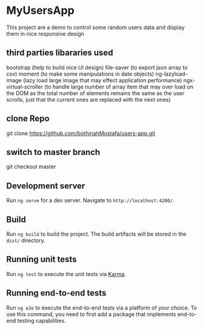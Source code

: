 # MyUsersApp

This project are a demo to control some random users data and display them in nice responsive design 

## third parties libararies used 

bootstrap (help to build nice UI design)
file-saver (to export json array to csv) 
moment (to make some manipulations in date objects)
ng-lazyload-image (lazy load large image that may effect application performance)
ngx-virtual-scroller (to handle large number of array item that may over load on the DOM as the total number of elements remains the same as the user scrolls, just that the current ones are replaced with the next ones)

## clone Repo 

git clone https://github.com/bothinahMostafa/users-app.git

## switch to master branch

git checkout master
## Development server

Run `ng serve` for a dev server. Navigate to `http://localhost:4200/`.
## Build

Run `ng build` to build the project. The build artifacts will be stored in the `dist/` directory.

## Running unit tests

Run `ng test` to execute the unit tests via [Karma](https://karma-runner.github.io).

## Running end-to-end tests

Run `ng e2e` to execute the end-to-end tests via a platform of your choice. To use this command, you need to first add a package that implements end-to-end testing capabilities.


